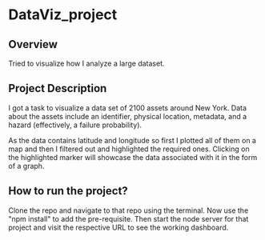 # DataViz_project

## Overview
Tried to visualize how I analyze a large dataset.

## Project Description
I got a task to visualize a data set of 2100 assets around New York. Data about the assets include an identifier, physical location, metadata, and a hazard (effectively, a failure probability).

As the data contains latitude and longitude so first I plotted all of them on a map and then I filtered out and highlighted the required ones. Clicking on the highlighted marker will showcase the data associated with it in the form of a graph.

## How to run the project?
Clone the repo and navigate to that repo using the terminal. Now use the "npm install" to add the pre-requisite. Then start the node server for that project and visit the respective URL to see the working dashboard.
